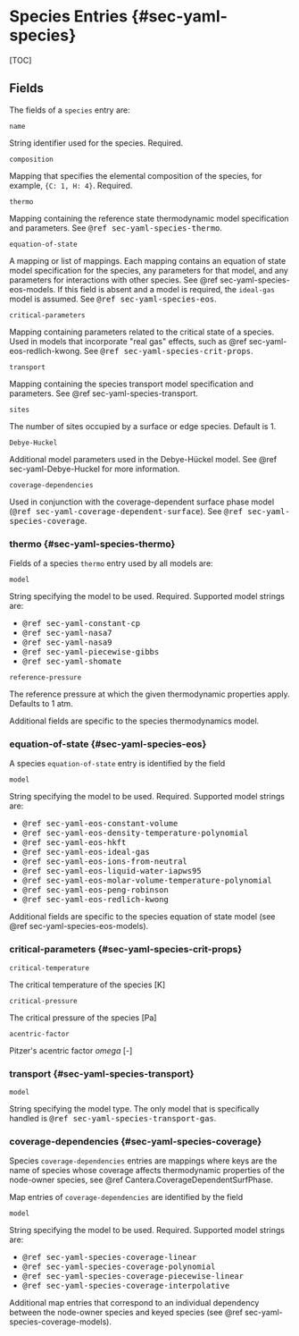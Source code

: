 # Species Entries {#sec-yaml-species}

[TOC]

## Fields

The fields of a `species` entry are:

`name`

String identifier used for the species. Required.

`composition`

Mapping that specifies the elemental composition of the species, for
example, `{C: 1, H: 4}`. Required.

`thermo`

Mapping containing the reference state thermodynamic model
specification and parameters. See <tt>@ref sec-yaml-species-thermo</tt>.

`equation-of-state`

A mapping or list of mappings. Each mapping contains an equation of
state model specification for the species, any parameters for that
model, and any parameters for interactions with other species. See
@ref sec-yaml-species-eos-models. If this field
is absent and a model is required, the `ideal-gas` model is assumed.
See <tt>@ref sec-yaml-species-eos</tt>.

`critical-parameters`

Mapping containing parameters related to the critical state of a
species. Used in models that incorporate "real gas" effects, such
as @ref sec-yaml-eos-redlich-kwong. See <tt>@ref sec-yaml-species-crit-props</tt>.

`transport`

Mapping containing the species transport model specification and
parameters. See @ref sec-yaml-species-transport.

`sites`

The number of sites occupied by a surface or edge species. Default is 1.

`Debye-Huckel`

Additional model parameters used in the Debye-Hückel model. See
@ref sec-yaml-Debye-Huckel for more information.

`coverage-dependencies`

Used in conjunction with the coverage-dependent surface phase model
(<tt>@ref sec-yaml-coverage-dependent-surface</tt>). See
<tt>@ref sec-yaml-species-coverage</tt>.

### thermo {#sec-yaml-species-thermo}

Fields of a species `thermo` entry used by all models are:

`model`

String specifying the model to be used. Required. Supported model strings are:

-   <tt>@ref sec-yaml-constant-cp</tt>
-   <tt>@ref sec-yaml-nasa7</tt>
-   <tt>@ref sec-yaml-nasa9</tt>
-   <tt>@ref sec-yaml-piecewise-gibbs</tt>
-   <tt>@ref sec-yaml-shomate</tt>

`reference-pressure`

The reference pressure at which the given thermodynamic properties apply.
Defaults to 1 atm.

Additional fields are specific to the species thermodynamics model.

### equation-of-state {#sec-yaml-species-eos}

A species `equation-of-state` entry is identified by the field

`model`

String specifying the model to be used. Required. Supported model strings are:

-   <tt>@ref sec-yaml-eos-constant-volume</tt>
-   <tt>@ref sec-yaml-eos-density-temperature-polynomial</tt>
-   <tt>@ref sec-yaml-eos-hkft</tt>
-   <tt>@ref sec-yaml-eos-ideal-gas</tt>
-   <tt>@ref sec-yaml-eos-ions-from-neutral</tt>
-   <tt>@ref sec-yaml-eos-liquid-water-iapws95</tt>
-   <tt>@ref sec-yaml-eos-molar-volume-temperature-polynomial</tt>
-   <tt>@ref sec-yaml-eos-peng-robinson</tt>
-   <tt>@ref sec-yaml-eos-redlich-kwong</tt>

Additional fields are specific to the species equation of state model
(see @ref sec-yaml-species-eos-models).

### critical-parameters {#sec-yaml-species-crit-props}

`critical-temperature`

The critical temperature of the species \[K\]

`critical-pressure`

The critical pressure of the species \[Pa\]

`acentric-factor`

Pitzer's acentric factor $omega$ \[-\]

### transport {#sec-yaml-species-transport}

`model`

String specifying the model type. The only model that is
specifically handled is <tt>@ref sec-yaml-species-transport-gas</tt>.

### coverage-dependencies {#sec-yaml-species-coverage}

Species `coverage-dependencies` entries are mappings where keys are the name of species
whose coverage affects thermodynamic properties of the node-owner species, see
@ref Cantera.CoverageDependentSurfPhase.

Map entries of `coverage-dependencies` are identified by the field

`model`

String specifying the model to be used. Required. Supported model strings are:

-   <tt>@ref sec-yaml-species-coverage-linear</tt>
-   <tt>@ref sec-yaml-species-coverage-polynomial</tt>
-   <tt>@ref sec-yaml-species-coverage-piecewise-linear</tt>
-   <tt>@ref sec-yaml-species-coverage-interpolative</tt>

Additional map entries that correspond to an individual dependency between the
node-owner species and keyed species (see @ref sec-yaml-species-coverage-models).
